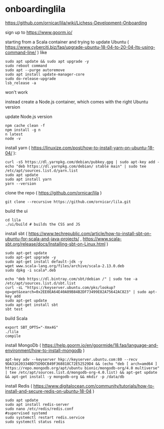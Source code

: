 # onboardinglila

https://github.com/ornicar/lila/wiki/Lichess-Development-Onboarding

sign up to https://www.goorm.io/

starting from a Scala container and trying to update Ubuntu ( https://www.cyberciti.biz/faq/upgrade-ubuntu-18-04-to-20-04-lts-using-command-line/ ) like

```
sudo apt update && sudo apt upgrade -y
sudo reboot command
sudo apt --purge autoremove
sudo apt install update-manager-core
sudo do-release-upgrade
lsb_release -a
```

won't work

instead create a Node.js container, which comes with the right Ubuntu version

update Node.js version

```
npm cache clean -f
npm install -g n
n latest
node -v
```

install yarn ( https://linuxize.com/post/how-to-install-yarn-on-ubuntu-18-04/ ):

```
curl -sS https://dl.yarnpkg.com/debian/pubkey.gpg | sudo apt-key add -
echo "deb https://dl.yarnpkg.com/debian/ stable main" | sudo tee /etc/apt/sources.list.d/yarn.list
sudo apt update
sudo apt install yarn
yarn --version
```

clone the repo ( https://github.com/ornicar/lila )

```
git clone --recursive https://github.com/ornicar/lila.git
```

build the ui

```
cd lila
./ui/build # builds the CSS and JS
```

install sbt ( https://www.techrepublic.com/article/how-to-install-sbt-on-ubuntu-for-scala-and-java-projects/ , https://www.scala-sbt.org/release/docs/Installing-sbt-on-Linux.html )

```
sudo apt-get update
sudo apt-get upgrade -y
sudo apt-get install default-jdk -y
wget www.scala-lang.org/files/archive/scala-2.13.0.deb
sudo dpkg -i scala*.deb

echo "deb https://dl.bintray.com/sbt/debian /" | sudo tee -a /etc/apt/sources.list.d/sbt.list
curl -sL "https://keyserver.ubuntu.com/pks/lookup?op=get&search=0x2EE0EA64E40A89B84B2DF73499E82A75642AC823" | sudo apt-key add
sudo apt-get update
sudo apt-get install sbt
sbt test
```

build Scala

```
export SBT_OPTS="-Xmx4G"
./lila
compile
```

install MongoDb ( https://help.goorm.io/en/goormide/18.faq/language-and-environment/how-to-install-mongodb )

```
apt-key adv --keyserver hkp://keyserver.ubuntu.com:80 --recv 9DA31620334BD75D9DCB49F368818C72E52529D4 && (echo "deb [ arch=amd64 ] https://repo.mongodb.org/apt/ubuntu bionic/mongodb-org/4.0 multiverse" | tee /etc/apt/sources.list.d/mongodb-org-4.0.list) && apt-get update && apt-get install -y mongodb-org && mkdir -p /data/db
```

install Redis ( https://www.digitalocean.com/community/tutorials/how-to-install-and-secure-redis-on-ubuntu-18-04 )

```
sudo apt update
sudo apt install redis-server
sudo nano /etc/redis/redis.conf
#supervised systemd
sudo systemctl restart redis.service
sudo systemctl status redis
```
